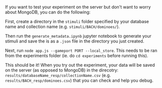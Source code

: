 If you want to test your experiment on the server but don't want to worry about MongoDB, you can do the following:

First, create a directory in the `stimuli` folder specified by your database name and collection name (e.g. `stimuli/BACH/dominoes/`). 

Then run the `generate_metadata.ipynb` jupyter notebook to generate your stimuli and save the is as a `.json` file in the directory you just created.

Next, run `node app.js --gameport PORT --local_store`. This needs to be ran from the experiments folder (ie. do `cd experiments` before running this).

This should be it! When you try out the experiment, your data will be saved on the server (as opposed to MongoDB) in the direcotry: `results/databaseName_resp/collectionName.csv` (e.g. `results/BACH_resp/dominoes.csv`) that you can check and help you debug.